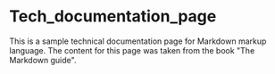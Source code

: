 # Tech_documentation_page
This is a sample technical documentation page for Markdown markup language. The content for this page was taken from the book "The Markdown guide".
